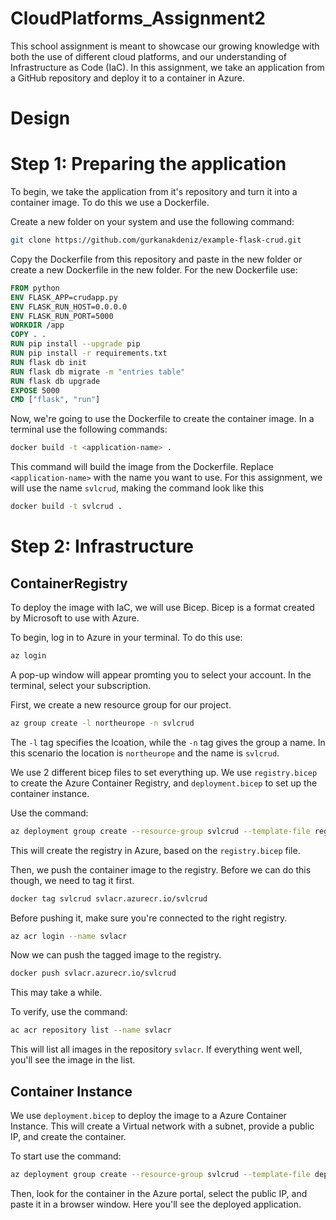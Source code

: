 # CloudPlatforms_Assignment2
This school assignment is meant to showcase our growing knowledge with both the use of different cloud platforms, and our understanding of Infrastructure as Code (IaC). In this assignment, we take an application from a GitHub repository and deploy it to a container in Azure.

# Design

# Step 1: Preparing the application
To begin, we take the application from it's repository and turn it into a container image. To do this we use a Dockerfile.

Create a new folder on your system and use the following command:
```bash
git clone https://github.com/gurkanakdeniz/example-flask-crud.git
```
Copy the Dockerfile from this repository and paste in the new folder or create a new Dockerfile in the new folder. For the new Dockerfile use:

```Dockerfile
FROM python
ENV FLASK_APP=crudapp.py
ENV FLASK_RUN_HOST=0.0.0.0
ENV FLASK_RUN_PORT=5000
WORKDIR /app
COPY . .
RUN pip install --upgrade pip
RUN pip install -r requirements.txt
RUN flask db init
RUN flask db migrate -m "entries table"
RUN flask db upgrade
EXPOSE 5000
CMD ["flask", "run"]
```
Now, we're going to use the Dockerfile to create the container image.
In a terminal use the following commands:
```bash
docker build -t <application-name> .
```
This command will build the image from the Dockerfile. Replace `<application-name>` with the name you want to use. For this assignment, we will use the name `svlcrud`, making the command look like this
```bash
docker build -t svlcrud .
```

# Step 2: Infrastructure
## ContainerRegistry
To deploy the image with IaC, we will use Bicep. Bicep is a format created by Microsoft to use with Azure.

To begin, log in to Azure in your terminal. To do this use: 
```bash
az login
```
A pop-up window will appear promting you to select your account.
In the terminal, select your subscription.

First, we create a new resource group for our project.
```bash
az group create -l northeurope -n svlcrud
```
The `-l` tag specifies the lcoation, while the `-n` tag gives the group a name. In this scenario the location is `northeurope` and the name is `svlcrud`.

We use 2 different bicep files to set everything up. We use `registry.bicep` to create the Azure Container Registry, and `deployment.bicep` to set up the container instance.

Use the command:
```bash
az deployment group create --resource-group svlcrud --template-file registry.bicep
```
This will create the registry in Azure, based on the `registry.bicep` file.

Then, we push the container image to the registry. Before we can do this though, we need to tag it first.
```bash
docker tag svlcrud svlacr.azurecr.io/svlcrud 
```
Before pushing it, make sure you're connected to the right registry.
```bash
az acr login --name svlacr
```

Now we can push the tagged image to the registry.
```bash
docker push svlacr.azurecr.io/svlcrud   
```
This may take a while.

To verify, use the command:
```bash
ac acr repository list --name svlacr
```
This will list all images in the repository `svlacr`.
If everything went well, you'll see the image in the list.

## Container Instance
We use `deployment.bicep` to deploy the image to a Azure Container Instance.
This will create a Virtual network with a subnet, provide a public IP, and create the container.

To start use the command:
```bash
az deployment group create --resource-group svlcrud --template-file deployment.bicep
```
Then, look for the container in the Azure portal, select the public IP, and paste it in a browser window. Here you'll see the deployed application.